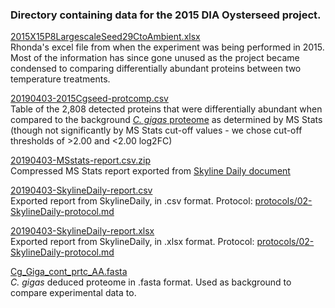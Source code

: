 ### Directory containing data for the 2015 DIA Oysterseed project. 

[2015X15P8LargescaleSeed29CtoAmbient.xlsx](https://github.com/grace-ac/paper-pacific.oyster-larvae/blob/master/data/2015X15P8LargescaleSeed29CtoAmbient.xlsx)   
Rhonda's excel file from when the experiment was being performed in 2015. Most of the information has since gone unused as the project became condensed to comparing differentially abundant proteins between two temperature treatments. 

[20190403-2015Cgseed-protcomp.csv](https://github.com/grace-ac/paper-pacific.oyster-larvae/blob/master/data/20190403-2015Cgseed-protcomp.csv)    
Table of the 2,808 detected proteins that were differentially abundant when compared to the background [_C. gigas_ proteome](https://github.com/grace-ac/paper-pacific.oyster-larvae/blob/master/data/Cg_Giga_cont_prtc_AA.fasta) as determined by MS Stats (though not significantly by MS Stats cut-off values - we chose cut-off thresholds of >2.00 and <2.00 log2FC)    

[20190403-MSstats-report.csv.zip](https://github.com/grace-ac/paper-pacific.oyster-larvae/blob/master/data/20190403-MSstats-report.csv.zip)    
Compressed MS Stats report exported from [Skyline Daily document](https://panoramaweb.org/targetedms/UW%20-%20Roberts%20Lab/2015-DIA-Cgigas-seed/showPrecursorList.view?id=61228)     

[20190403-SkylineDaily-report.csv](https://github.com/grace-ac/paper-pacific.oyster-larvae/blob/master/data/20190403-SkylineDaily-report.csv)    
Exported report from SkylineDaily, in .csv format. Protocol: [protocols/02-SkylineDaily-protocol.md](https://github.com/grace-ac/paper-pacific.oyster-larvae/blob/master/protocols/02-SkylineDaily-protocol.md)

[20190403-SkylineDaily-report.xlsx](https://github.com/grace-ac/paper-pacific.oyster-larvae/blob/master/data/20190403-SkylineDaily-report.xlsx)      
Exported report from SkylineDaily, in .xlsx format. Protocol: [protocols/02-SkylineDaily-protocol.md](https://github.com/grace-ac/paper-pacific.oyster-larvae/blob/master/protocols/02-SkylineDaily-protocol.md)

[Cg_Giga_cont_prtc_AA.fasta](https://github.com/grace-ac/paper-pacific.oyster-larvae/blob/master/data/Cg_Giga_cont_prtc_AA.fasta)    
_C. gigas_ deduced proteome in .fasta format. Used as background to compare experimental data to. 

